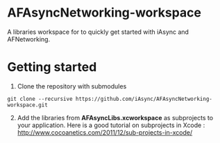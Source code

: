 AFAsyncNetworking-workspace
===========================

 A libraries workspace for to quickly get started with  iAsync and AFNetworking.


# Getting started 

1. Clone the repository with submodules
```
git clone --recursive https://github.com/iAsync/AFAsyncNetworking-workspace.git
```

2. Add the libraries from **AFAsyncLibs.xcworkspace** as subprojects to your application.
Here is a good tutorial on subprojects in Xcode : <http://www.cocoanetics.com/2011/12/sub-projects-in-xcode/>
